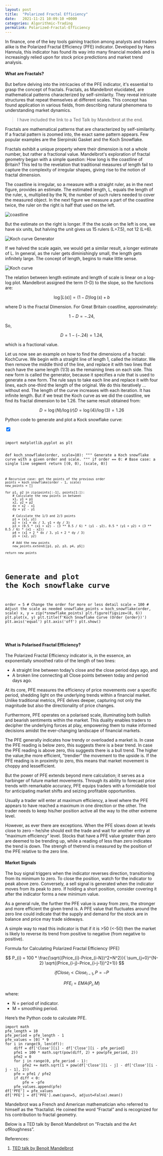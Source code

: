 ```yaml
---
layout: post
title:  "Polarized Fractal Efficiency"
date:   2021-11-21 10:09:10 +0000
categories: Algorithmic-Trading
permalink: Polarized-Fractal-Efficiency
---
```

In finance, one of the key tools gaining traction among analysts and traders alike is the Polarized Fractal Efficiency (PFE) indicator. Developed by Hans Hannula, this indicator has found its way into many financial models and is increasingly relied upon for stock price predictions and market trend analysis. <!--more-->

#### What are Fractals?

But before delving into the intricacies of the PFE indicator, it's essential to grasp the concept of fractals. Fractals, as Mandelbrot elucidated, are mathematical patterns characterized by self-similarity. They reveal intricate structures that repeat themselves at different scales. This concept has found application in various fields, from describing natural phenomena to understanding market dynamics.

> I have included the link to a Ted Talk by Mandelbrot at the end.

Fractals are mathematical patterns that are characterized by self-similarity. If a fractal pattern is zoomed into, the exact same pattern appears. Few popular examples are the Sierpinski Gasket and the Koch Snowflake.

Fractals exhibit a unique property where their dimension is not a whole number, but rather a fractional value. Mandelbrot's exploration of fractal geometry began with a simple question: How long is the coastline of Britain? This led to the revelation that traditional measures of length fail to capture the complexity of irregular shapes, giving rise to the notion of fractal dimension.

The coastline is irregular, so a measure with a straight ruler, as in the next figure, provides an estimate. The estimated length, L, equals the length of the ruler, s, multiplied by the N, the number of such rulers needed to cover the measured object. In the next figure we measure a part of the coastline twice, the ruler on the right is half that used on the left.

![coastline](/assets/coastline.gif "coastline")

But the estimate on the right is longer. If the the scale on the left is one, we have six units, but halving the unit gives us 15 rulers (L=7.5), not 12 (L=6). 

![Koch curve Generator](/assets/Koch_curve_gen.gif "Kock Curve Generator")

If we halved the scale again, we would get a similar result, a longer estimate of L. In general, as the ruler gets diminishingly small, the length gets infinitely large. The concept of length, begins to make little sense.

![Koch curve](/assets/Koch_curve.gif "Kock Curve")

The relation between length estimate and length of scale is linear on a log-log plot. Mandelbrot assigned the term (1-D) to the slope, so the functions are:

$$ \log[L(s)] = (1-D)\log(s) + b $$ 

where D is the Fractal Dimension.
For Great Britain coastline, approximately:

$$ 1 - D = -.24, $$

So,

$$ D = 1-(-.24) = 1.24, $$ 

which is a fractional value.

Let us now see an example on how to find the dimensions of a fractal: KochCurve. We begin with a straight line of length 1, called the initiator. We then remove the middle third of the line, and replace it with two lines that each have the same length (1/3) as the remaining lines on each side. This new form is called the generator, because it specifies a rule that is used to generate a new form. The rule says to take each line and replace it with four lines, each one-third the length of the original. We do this iteratively ... without end. The length of the curve increases with each iteration. It has infinite length. But if we treat the Koch curve as we did the coastline, we find its fractal dimension to be 1.26. 
The same result obtained from:

$$ D = \log(N)/\log(r) D = \log(4)/\log(3) = 1.26 $$

Python code to generate and plot a Kock snowflake curve:

<div class="container">
  <input type="checkbox" id="__open" name="__open" value="HTML" checked>
	<pre><code>
import matplotlib.pyplot as plt

def koch_snowflake(order, scale=10):
    """
    Generate a Koch snowflake curve with a given order and scale.
    """
    if order == 0:
        # Base case: a single line segment
        return [(0, 0), (scale, 0)]
    
    # Recursive case: get the points of the previous order
    points = koch_snowflake(order - 1, scale)
    new_points = []
    
    for p1, p2 in zip(points[:-1], points[1:]):
        # Calculate the new points in between
        x1, y1 = p1
        x2, y2 = p2
        dx = x2 - x1
        dy = y2 - y1
        
        # Calculate the 1/3 and 2/3 points
        p1 = (x1, y1)
        p2 = (x1 + dx / 3, y1 + dy / 3)
        p3 = (0.5 * (x1 + x2) - (3 ** 0.5 / 6) * (y1 - y2), 0.5 * (y1 + y2) + (3 ** 0.5 / 6) * (x1 - x2))
        p4 = (x1 + 2 * dx / 3, y1 + 2 * dy / 3)
        p5 = (x2, y2)
        
        # Add the new points
        new_points.extend([p1, p2, p3, p4, p5])
    
    return new_points

# Generate and plot the Koch snowflake curve
order = 5  # Change the order for more or less detail
scale = 100  # Adjust the scale as needed
snowflake_points = koch_snowflake(order, scale)
x, y = zip(*snowflake_points)
plt.figure(figsize=(8, 6))
plt.plot(x, y)
plt.title(f'Koch Snowflake Curve (Order {order})')
plt.axis('equal')
plt.axis('off')
plt.show()

</code></pre>
  <div class="code-footer"><label for="__open"></label></div>
</div>

#### What is Polarised Fractal Efficiency?

The Polarized Fractal Efficiency indicator is, in the essence, an exponentially smoothed ratio of the length of two lines:
- A straight line between today’s close and the close period days ago, and
- A broken line connecting all Close points between today and period days ago.

At its core, PFE measures the efficiency of price movements over a specific period, shedding light on the underlying trends within a financial market. Unlike traditional metrics, PFE delves deeper, capturing not only the magnitude but also the directionality of price changes.

Furthermore, PFE operates on a polarised scale, illuminating both bullish and bearish sentiments within the market. This duality enables traders to decipher the underlying forces at play, empowering them to make informed decisions amidst the ever-changing landscape of financial markets.

The PFE generally indicates how trendy or overloaded a market is. In case the PFE reading is below zero, this suggests there is a bear trend. In case the PFE reading is above zero, this suggests there is a bull trend. The higher the value,the more efficient, ”trendier” the movement to the upside is. If the PFE reading is in proximity to zero, this means that market movement is choppy and lessefficient.

But the power of PFE extends beyond mere calculation; it serves as a harbinger of future market movements. Through its ability to forecast price trends with remarkable accuracy, PFE equips traders with a formidable tool for anticipating market shifts and seizing profitable opportunities.

Usually a trader will enter at maximum efficiency, a level where the PFE appears to have reached a maximum in one direction or the other. The trader needs to keep his/her position active all the way to the other extreme level.

However, as ever there are exceptions. When the PFE slows down at levels close to zero – he/she should exit the trade and wait for another entry at ”maximum efficiency” level.
Stocks that have a PFE value greater than zero are deemed to be trending up, while a reading of less than zero indicates the trend is down. The strengh of thetrend is measured by the position of the PFE relative to the zero line.

#### Market Signals

The buy signal triggers when the indicator reverses direction, transitioning from its minimum to zero. To close the position, watch for the indicator to peak above zero. Conversely, a sell signal is generated when the indicator moves from its peak to zero. If holding a short position, consider covering it after the indicator forms a new minimum value.

As a general rule, the further the PFE value is away from zero, the stronger and more efficient the given trend is. A PFE value that fluctuates around the zero line could indicate that the supply and demand for the stock are in balance and price may trade sideways.

A simple way to read this indicator is that if it is >50 (<-50) then the market is likely to reverse its trend from positive to negative (from negative to positive).

Formula for Calculating Polarized Fractal Efficiency (PFE)



$$ P_{i} = 100 * \frac{\sqrt{(Price_{i}-Price_{i-N})^2+N^2}}{ \sum_{j=0}^{N-2} \sqrt{(Price_{i-j}-Price_{i-j-1})^2+1}}  $$

$$  if  Close_{i} < Close_{i-1} ,   P = -P  $$

$$  PFE_{i} = EMA(P_{i}, M) $$

where:
- N = period of indicator.
- M = smoothing period.

Here’s the Python code to calculate PFE.
```
import math
pfe_length = 10
pfe_period = pfe_length - 1
pfe_values = [0] * 9
for i in range(9, len(df)):
    diff = df['Close'][i] - df['Close'][i - pfe_period]
    pfe1 = 100 * math.sqrt(pow(diff, 2) + pow(pfe_period, 2))
    pfe2 = 0
    for j in range(0, pfe_period - 1):
        pfe2 += math.sqrt(1 + pow(df['Close'][i - j] - df['Close'][i - j - 1], 2))
    pfe = pfe1 / pfe2
    if diff < 0:
        pfe = -pfe
    pfe_values.append(pfe)
df['PFE'] = pfe_values
df['PFE'] = df['PFE'].ewm(span=5, adjust=False).mean()
```
Mandelbrot was a French and American mathematician who referred to himself as the “fractalist. He coined the word “Fractal” and is recognized for his contribution to fractal geometry.

Below is a TED talk by Benoit Mandelbrot on ”Fractals and the Art ofRoughness”.

References:
1. [TED talk by Benoit Mandelbrot][TED-talk-by-Benoit-Mandelbrot] 


[TED-talk-by-Benoit-Mandelbrot]: https://www.ted.com/talks/benoit_mandelbrot_fractals_and_the_art_of_roughness?language=en
